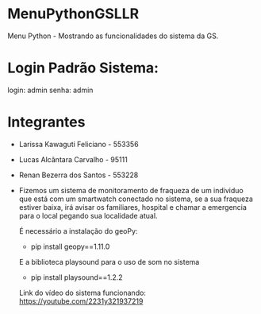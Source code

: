 # MenuPythonGSLLR
Menu Python - Mostrando as funcionalidades do sistema da GS.

# Login Padrão Sistema:
  login: admin
  senha: admin

# Integrantes

* Larissa Kawaguti Feliciano - 553356
* Lucas Alcântara Carvalho - 95111
* Renan Bezerra dos Santos - 553228

* Fizemos um sistema de monitoramento de fraqueza de um individuo que está com um smartwatch conectado no sistema, se a sua fraqueza estiver baixa, irá avisar os familiares, hospital e chamar a emergencia para o local pegando sua localidade atual.

  É necessário a instalação do geoPy:

  * pip install geopy==1.11.0

  E a biblioteca playsound para o uso de som no sistema

  * pip install playsound==1.2.2

  Link do vídeo do sistema funcionando: https://youtube.com/2231y321937219

